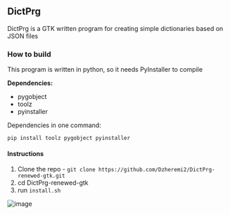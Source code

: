 ## DictPrg

DictPrg is a GTK written program for creating simple dictionaries based on JSON files

### How to build
This program is written in python, so it needs PyInstaller to compile

**Dependencies:**
- pygobject
- toolz
- pyinstaller

Dependencies in one command:
```shell
pip install toolz pygobject pyinstaller
```

#### Instructions
1. Clone the repo - `git clone https://github.com/Dzheremi2/DictPrg-renewed-gtk.git`
2. cd DictPrg-renewed-gtk
3. run `install.sh`

![image](https://github.com/Dzheremi2/DictPrg-renewed-gtk/assets/46569046/8e2f1ffa-6a43-42ff-b3fc-c9d96e23fe10)

